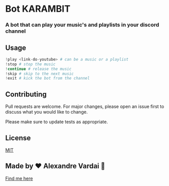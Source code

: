 # Bot KARAMBIT

### A bot that can play your music's and playlists in your discord channel

## Usage

```python
!play <link-do-youtube> # can be a music or a playlist
!stop # stop the music
!continue # release the music
!skip # skip to the next music
!exit # kick the bot from the channel
```

## Contributing
Pull requests are welcome. For major changes, please open an issue first to discuss what you would like to change.

Please make sure to update tests as appropriate.

## License
[MIT](https://choosealicense.com/licenses/mit/)

## Made by ♥ Alexandre Vardai 👋 
[Find me here](https://www.linkedin.com/in/alexandre-vardai-b8255b15b/)
